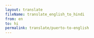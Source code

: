 ```yaml
--- 
layout: translate 
fileName: translate_english_to_hindi 
from: en
to: hi 
permalink: translate/puerto-to-english
---
```

